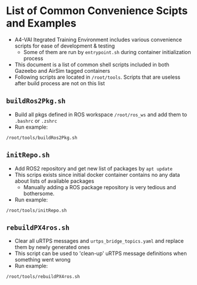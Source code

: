 # List of Common Convenience Scipts and Examples

- A4-VAI Itegrated Training Environment includes various convenience scripts for ease of development & testing
  - Some of them are run by `entrypoint.sh` during container initialization process
- This document is a list of common shell scripts included in both Gazeebo and AirSim tagged containers
- Following scripts are located in `/root/tools`. Scripts that are useless after build process are not on this list

## `buildRos2Pkg.sh`

- Build all pkgs defined in ROS workspace `/root/ros_ws` and add them to `.bashrc` or `.zshrc`
- Run example:

```shell
/root/tools/buildRos2Pkg.sh
```

## `initRepo.sh`

- Add ROS2 repository and get new list of packages by `apt update`
- This scrips exists since initial docker container contains no any data about lists of available packages
  - Manually adding a ROS package repository is very tedious and bothersome.
- Run example:

```shell
/root/tools/initRepo.sh
```

## `rebuildPX4ros.sh`

- Clear all uRTPS messages and `urtps_bridge_topics.yaml` and replace them by newly generated ones
- This script can be used to 'clean-up' uRTPS message definitions when something went wrong
- Run example:

```
/root/tools/rebuildPX4ros.sh
```